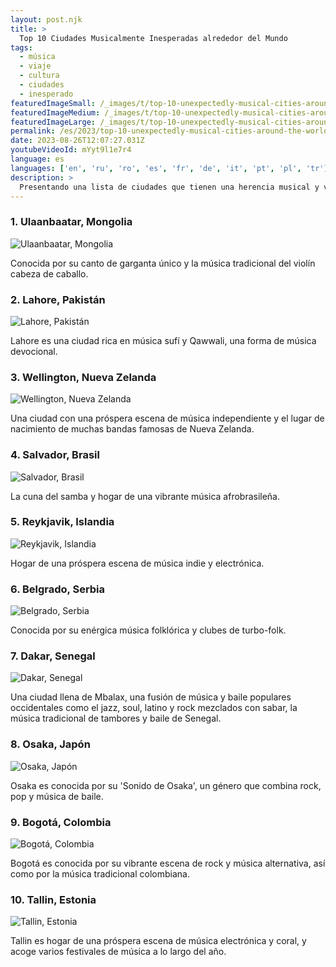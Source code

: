 ```yaml
---
layout: post.njk
title: >
  Top 10 Ciudades Musicalmente Inesperadas alrededor del Mundo
tags:
  - música
  - viaje
  - cultura
  - ciudades
  - inesperado
featuredImageSmall: /_images/t/top-10-unexpectedly-musical-cities-around-the-world-cover-es-small.webp
featuredImageMedium: /_images/t/top-10-unexpectedly-musical-cities-around-the-world-cover-es-medium.webp
featuredImageLarge: /_images/t/top-10-unexpectedly-musical-cities-around-the-world-cover-es-large.webp
permalink: /es/2023/top-10-unexpectedly-musical-cities-around-the-world.html
date: 2023-08-26T12:07:27.031Z
youtubeVideoId: mYyt9l1e7r4
language: es
languages: ['en', 'ru', 'ro', 'es', 'fr', 'de', 'it', 'pt', 'pl', 'tr']
description: >
  Presentando una lista de ciudades que tienen una herencia musical y vibrante inesperada. Estos lugares pueden no ser los primeros que se nos vienen a la mente al pensar en música, pero definitivamente merecen reconocimiento por sus contribuciones únicas al mundo de las melodías.
---
```


### 1. Ulaanbaatar, Mongolia

![Ulaanbaatar, Mongolia](/_images/0/0552cd9d628f205f4b2d759b81fae659-medium.webp)

Conocida por su canto de garganta único y la música tradicional del violín cabeza de caballo.

### 2. Lahore, Pakistán

![Lahore, Pakistán](/_images/8/8427c6827748706bc721629ed662b262-medium.webp)

Lahore es una ciudad rica en música sufí y Qawwali, una forma de música devocional.

### 3. Wellington, Nueva Zelanda

![Wellington, Nueva Zelanda](/_images/6/6dd5ecbc64f50de40a39875fe619e8b8-medium.webp)

Una ciudad con una próspera escena de música independiente y el lugar de nacimiento de muchas bandas famosas de Nueva Zelanda.

### 4. Salvador, Brasil

![Salvador, Brasil](/_images/0/07c3e5ac3c35e6f567997625856c9374-medium.webp)

La cuna del samba y hogar de una vibrante música afrobrasileña.

### 5. Reykjavik, Islandia

![Reykjavik, Islandia](/_images/8/86c5b33e19b340a39699249512c779d8-medium.webp)

Hogar de una próspera escena de música indie y electrónica.

### 6. Belgrado, Serbia

![Belgrado, Serbia](/_images/b/bbcc6941b3351ba824ca2df1476ba218-medium.webp)

Conocida por su enérgica música folklórica y clubes de turbo-folk.

### 7. Dakar, Senegal

![Dakar, Senegal](/_images/1/1d9b2344c2cc7cb4cc3cee6b367f33a3-medium.webp)

Una ciudad llena de Mbalax, una fusión de música y baile populares occidentales como el jazz, soul, latino y rock mezclados con sabar, la música tradicional de tambores y baile de Senegal.

### 8. Osaka, Japón

![Osaka, Japón](/_images/2/2fa77810457d8f469311dc3bfb10f254-medium.webp)

Osaka es conocida por su 'Sonido de Osaka', un género que combina rock, pop y música de baile.

### 9. Bogotá, Colombia

![Bogotá, Colombia](/_images/3/32d51481ce80ce2c6487eb4d21df6138-medium.webp)

Bogotá es conocida por su vibrante escena de rock y música alternativa, así como por la música tradicional colombiana.

### 10. Tallin, Estonia

![Tallin, Estonia](/_images/1/1b48d6c160c60d9b0855ed80218028c1-medium.webp)

Tallin es hogar de una próspera escena de música electrónica y coral, y acoge varios festivales de música a lo largo del año.

